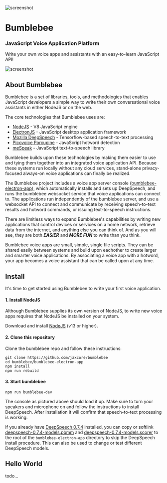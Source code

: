 ![screenshot](https://raw.githubusercontent.com/jaxcore/bumblebee/master/logo.png)
# Bumblebee

### JavaScript Voice Application Platform

Write your own voice apps and assistants with an easy-to-learn JavaScript API!

![screenshot](https://raw.githubusercontent.com/jaxcore/bumblebee/master/screenshot.jpg)

## About Bumblebee

Bumblebee is a set of libraries, tools, and methodologies that enables JavaScript developers
a simple way to write their own conversational voice assistants in either
NodeJS or on the web.

The core technologies that Bumblebee uses are:

- [NodeJS](https://nodejs.org/en/) - V8 JavaScript engine
- [ElectronJS](https://www.electronjs.org/) - JavaScript desktop application framework
- [Mozilla DeepSpeech](https://github.com/mozilla/DeepSpeech) - Tensorflow-based speech-to-text processing
- [Picovoice Porcupine](https://github.com/Picovoice/porcupine) - JavaScript hotword detection
- [meSpeak](https://www.masswerk.at/mespeak/) - JavaScript text-to-speech library

Bumblebee builds upon these technologies by making them easier to use and tying them
together into an integrated voice application API.  Because these systems
run locally without any cloud services, stand-alone privacy-focused always-on voice applications can
finally be realized.

The Bumblebee project includes a voice app server console ([bumblebee-electron-app](bumblebee-electron-app)),
which automatically installs and sets up DeepSpeech, and runs the bumblebee websocket service that
voice applications can connect to. The applications run independently of the bumblebee server,
and use a websocket API to connect and communicate by receiving speech-to-text results
and hotword commands, or issuing text-to-speech instructions.

There are limitless ways to expand Bumblebee's capabilities by writing new applications that control
devices or services on a home network, retrieve data from the internet, and anything else you can think of.
And as you will see, they are both ***EASIER*** and ***MORE FUN*** to write than you think.

Bumblebee voice apps are small, simple, single file scripts. They can be shared easily between
systems and build upon eachother to create larger and smarter voice applications.
By associating a voice app with a hotword, your app becomes a voice assistant
that can be called upon at any time.

## Install

It's time to get started using Bumblebee to write your first voice application.

#### 1. Install NodeJS

Although Bumblebee supplies its own version of NodeJS, to write new voice apps requires that NodeJS be installed on your system.

Download and install [NodeJS](https://nodejs.org/en/) (v13 or higher).

#### 2. Clone this repository

Clone the bumblebee repo and follow these instructions:

```
git clone https://github.com/jaxcore/bumblebee
cd bumblebee/bumblebee-electron-app
npm install
npm run rebuild
```

#### 3. Start bumblebee

```
npm run bumblebee-dev
```

The console as pictured above should load it up.
Make sure to turn your speakers and microphone on and follow the
instructions to install DeepSpeech.  After installation it will confirm
that speech-to-text processing is working.

If you already have
[DeepSpeech 0.7.4](https://github.com/mozilla/DeepSpeech/releases/tag/v0.7.4) installed,
you can copy or softlink
[deepspeech-0.7.4-models.pbmm](https://github.com/mozilla/DeepSpeech/releases/download/v0.7.4/deepspeech-0.7.4-models.pbmm)
and
[deepspeech-0.7.4-models.scorer](https://github.com/mozilla/DeepSpeech/releases/download/v0.7.4/deepspeech-0.7.4-models.scorer)
to the root of the `bumblebee-electron-app` directory to skip the DeepSpeech install procedure.
This can also be used to change or test different DeepSpeech models.

## Hello World

todo...